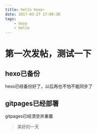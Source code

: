 ```yaml
---
title: hello hexo~
date: 2017-03-27 17:09:38
tags:
    - hexo
    - hello
---
```

# 第一次发帖，测试一下
<!-- more -->
## hexo已备份

hexo已经备份好了，以后再也不怕不能同步了

## gitpages已经部署

gitpages已经清空并重置

> 美好的一天

